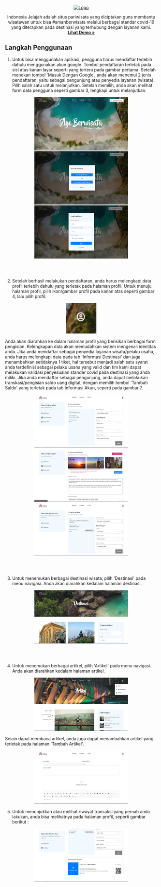 <p align="center">
  <a href="https://indonesia-jelajah.web.app/">
    <img src="https://indonesia-jelajah.web.app/static/media/logo-light.c3fe2a4b.png" alt="Logo" width="300" height="100">
  </a>

  <p align="center">
  Indonesia Jelajah adalah situs pariwisata yang diciptakan guna membantu wisatawan untuk bisa #amanberwisata melalui berbagai standar covid-19 yang diterapkan pada destinasi yang terhubung dengan layanan kami.
    <br />
    <a href="https://indonesia-jelajah.web.app/"><strong>Lihat Demo »</strong></a>
  </p>
</p>

## Langkah Penggunaan
1. Untuk bisa menggunakan aplikasi, pengguna harus mendaftar terlebih dahulu menggunakan akun google. Tombol pendaftaran terletak pada sisi atas kanan layar seperti yang tertera pada gambar pertama. Setelah menekan tombol 'Masuk Dengan Google', anda akan menemui 2 jenis pendaftaran, yaitu sebagai pengunjung atau penyedia layanan (wisata). Pilih salah satu untuk melanjutkan. Setelah memilih, anda akan melihat form data pengguna seperti gambar 3, lengkapi untuk melanjutkan.

<div align="center">
    <img width="310" height="175" src="https://github.com/dicky-julian/indonesia-jelajah/blob/master/src/assets/images/documentation/1.PNG?raw=true">
    <img width="310" height="175" src="https://github.com/dicky-julian/indonesia-jelajah/blob/master/src/assets/images/documentation/2.PNG?raw=true">
    <img width="310" height="175" src="https://github.com/dicky-julian/indonesia-jelajah/blob/master/src/assets/images/documentation/3.PNG?raw=true">
</div>

<br /><br />

2. Setelah berhasil melakukan pendaftaran, anda harus melengkapi data profil terlebih dahulu yang terletak pada halaman profil. Untuk menuju halaman profil, pilih ikon/gambar profil pada kanan atas seperti gambar 4, lalu pilih profil.
<div align="center">
<img width="100" height="100" src="https://github.com/dicky-julian/indonesia-jelajah/blob/master/src/assets/images/documentation/4.PNG?raw=true">
  </div>

Anda akan diarahkan ke dalam halaman profil yang berisikan berbagai form pengisian. Kelengkapan data akan memudahkan sistem mengenali identitas anda. Jika anda mendaftar sebagai penyedia layanan wisata/pelaku usaha, anda harus melengkapi data pada tab 'Informasi Destinasi' dan juga menambahkan setidaknya 1 tiket, hal tersebut menjadi salah satu syarat anda terdefinisi sebagai pelaku usaha yang valid dan tim kami dapat melakukan validasi penyesuaian standar covid pada destinasi yang anda miliki. Jika anda mendaftar sebagai pengunjung, anda dapat melakukan transkasi/pengisian saldo uang digital, dengan memilih tombol 'Tambah Saldo' yang terletak pada tab Informasi Akun, seperti pada gambar 7.
<div align="center">
  <img width="310" height="175" src="https://github.com/dicky-julian/indonesia-jelajah/blob/master/src/assets/images/documentation/5.PNG?raw=true">
  <img width="310" height="175" src="https://github.com/dicky-julian/indonesia-jelajah/blob/master/src/assets/images/documentation/6.PNG?raw=true">
  <img width="310" height="175" src="https://github.com/dicky-julian/indonesia-jelajah/blob/master/src/assets/images/documentation/9.PNG?raw=true">
</div>

<br /><br />

3. Untuk menemukan berbagai destinasi wisata, pilih 'Destinasi' pada menu navigasi. Anda akan diarahkan kedalam halaman destinasi.
<div align="center">
  <img width="310" height="175" src="https://github.com/dicky-julian/indonesia-jelajah/blob/master/src/assets/images/documentation/7.PNG?raw=true">
</div>

<br /><br />

4. Untuk menemukan berbagai artikel, pilih 'Artikel' pada menu navigasi. Anda akan diarahkan kedalam halaman artikel.
<div align="center">
  <img width="310" height="175" src="https://github.com/dicky-julian/indonesia-jelajah/blob/master/src/assets/images/documentation/8.PNG?raw=true">
</div>

Selain dapat membaca artikel, anda juga dapat menambahkan artikel yang terletak pada halaman 'Tambah Artikel'.
<div align="center">
  <img width="310" height="175" src="https://github.com/dicky-julian/indonesia-jelajah/blob/master/src/assets/images/documentation/10.PNG?raw=true">
</div>

5. Untuk menunjukkan atau melihat riwayat transaksi yang pernah anda lakukan, anda bisa melihatnya pada halaman profil, seperti gambar berikut :
<div align="center">
  <img width="310" height="175" src="https://github.com/dicky-julian/indonesia-jelajah/blob/master/src/assets/images/documentation/11.PNG?raw=true">
</div>

